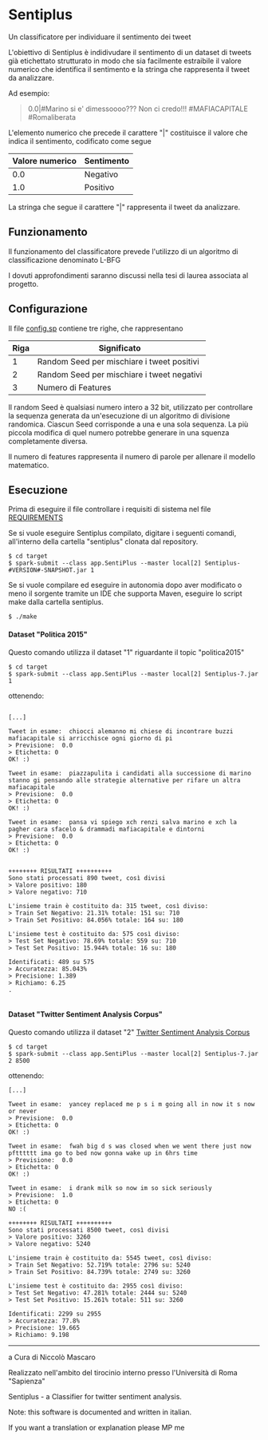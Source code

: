 # Sentiplus
Un classificatore per individuare il sentimento dei tweet

L'obiettivo di Sentiplus è indidivudare il sentimento di un dataset di tweets già etichettato strutturato in modo che sia facilmente estraibile il valore numerico che identifica il sentimento e la stringa che rappresenta il tweet da analizzare. 

Ad esempio:

> 0.0|#Marino si e' dimessoooo??? Non ci credo!!!   #MAFIACAPITALE  #Romaliberata

L'elemento numerico che precede il carattere \"|\" costituisce il valore che indica il sentimento, codificato come segue

Valore numerico | Sentimento
------------ | -------------
0.0 | Negativo
1.0 | Positivo

La stringa che segue il carattere \"|\" rappresenta il tweet da analizzare.



## Funzionamento

Il funzionamento del classificatore prevede l'utilizzo di un algoritmo di classificazione denominato L-BFG

I dovuti approfondimenti saranno discussi nella tesi di laurea associata al progetto.

## Configurazione

Il file [config.sp](https://github.com/mascarock/sentiplus/blob/master/target/data/config.sp) contiene tre righe, che rappresentano

Riga| Significato
------------ | -------------
1 | Random Seed per mischiare i tweet positivi
2 | Random Seed per mischiare i tweet negativi
3 | Numero di Features

Il random Seed è qualsiasi numero intero a 32 bit, utilizzato per controllare la sequenza generata da un'esecuzione di un algoritmo di divisione randomica. Ciascun Seed corrisponde a una e una sola sequenza. La più piccola modifica di quel numero potrebbe generare in una squenza completamente diversa.

Il numero di features rappresenta il numero di parole per allenare il modello matematico.

## Esecuzione

Prima di eseguire il file controllare i requisiti di sistema nel file [REQUIREMENTS](https://github.com/mascarock/sentiplus/blob/master/REQUIREMENTS)

Se si vuole eseguire Sentiplus compilato, digitare i seguenti comandi, all'interno della cartella "sentiplus" clonata dal repository.

```shell
$ cd target
$ spark-submit --class app.SentiPlus --master local[2] Sentiplus-#VERSION#-SNAPSHOT.jar 1 

```

Se si vuole compilare ed eseguire in autonomia dopo aver modificato o meno il sorgente tramite un IDE che supporta Maven, eseguire lo script make dalla cartella sentiplus.

```shell
$ ./make
```

#### Dataset "Politica 2015"

Questo comando utilizza il dataset "1" riguardante il topic "politica2015"
```shell
$ cd target
$ spark-submit --class app.SentiPlus --master local[2] Sentiplus-7.jar 1 
```
ottenendo:

```

[...]

Tweet in esame:  chiocci alemanno mi chiese di incontrare buzzi mafiacapitale si arricchisce ogni giorno di pi 
> Previsione:  0.0
> Etichetta: 0 
OK! :) 

Tweet in esame:  piazzapulita i candidati alla successione di marino stanno gi pensando alle strategie alternative per rifare un altra mafiacapitale
> Previsione:  0.0
> Etichetta: 0 
OK! :) 

Tweet in esame:  pansa vi spiego xch renzi salva marino e xch la pagher cara sfacelo & drammadi mafiacapitale e dintorni 
> Previsione:  0.0
> Etichetta: 0 
OK! :) 


++++++++ RISULTATI ++++++++++
Sono stati processati 890 tweet, così divisi
> Valore positivo: 180
> Valore negativo: 710

L'insieme train è costituito da: 315 tweet, così diviso: 
> Train Set Negativo: 21.31% totale: 151 su: 710
> Train Set Positivo: 84.056% totale: 164 su: 180

L'insieme test è costituito da: 575 così diviso: 
> Test Set Negativo: 78.69% totale: 559 su: 710
> Test Set Positivo: 15.944% totale: 16 su: 180

Identificati: 489 su 575
> Accuratezza: 85.043%
> Precisione: 1.389
> Richiamo: 6.25
.


```
#### Dataset "Twitter Sentiment Analysis Corpus"

Questo comando utilizza il dataset "2" [Twitter Sentiment Analysis Corpus](http://thinknook.com/twitter-sentiment-analysis-training-corpus-dataset-2012-09-22/)

```shell
$ cd target
$ spark-submit --class app.SentiPlus --master local[2] Sentiplus-7.jar 2 8500
```
ottenendo:

```
[...]

Tweet in esame:  yancey replaced me p s i m going all in now it s now or never 
> Previsione:  0.0
> Etichetta: 0 
OK! :) 

Tweet in esame:  fwah big d s was closed when we went there just now pftttttt ima go to bed now gonna wake up in 6hrs time 
> Previsione:  0.0
> Etichetta: 0 
OK! :) 

Tweet in esame:  i drank milk so now im so sick seriously 
> Previsione:  1.0
> Etichetta: 0 
NO :( 

++++++++ RISULTATI ++++++++++
Sono stati processati 8500 tweet, così divisi
> Valore positivo: 3260
> Valore negativo: 5240

L'insieme train è costituito da: 5545 tweet, così diviso: 
> Train Set Negativo: 52.719% totale: 2796 su: 5240
> Train Set Positivo: 84.739% totale: 2749 su: 3260

L'insieme test è costituito da: 2955 così diviso: 
> Test Set Negativo: 47.281% totale: 2444 su: 5240
> Test Set Positivo: 15.261% totale: 511 su: 3260

Identificati: 2299 su 2955
> Accuratezza: 77.8%
> Precisione: 19.665
> Richiamo: 9.198

```

---

a Cura di Niccolò Mascaro

Realizzato nell'ambito del tirocinio interno presso l'Università di Roma "Sapienza"



Sentiplus - a Classifier for twitter sentiment analysis.

Note: this software is documented and written in italian.

If you want a translation or explanation please MP me
